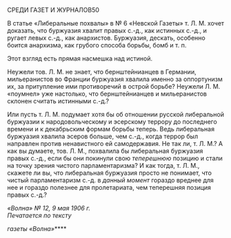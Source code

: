 СРЕДИ ГАЗЕТ И ЖУРНАЛОВ50

В статье «Либеральные похвалы» в № 6 «Невской Газеты» т. Л. М. хочет доказать, что буржуазия хвалит правых с.-д., как истинных с.-д., и ругает левых с.-д., как анархи­стов. Буржуазия, дескать, особенно боится анархизма, как грубого способа борьбы, бомб и т. п.

Этот взгляд есть прямая насмешка над истиной.

Неужели тов. Л. М. не знает, что бернштейнианцев в Германии, мильеранистов во Франции буржуазия хвалила именно за оппортунизм их, за притупление ими противо­речий в острой борьбе? Неужели Л. М. «поумнел» уже настолько, что бернштейниан­цев и мильеранистов склонен считать истинными с.-д.?

Или пусть т. Л. М. подумает хотя бы об отношении русской либеральной буржуазии к народовольческому и эсерскому террору до последнего времени и к декабрьским формам борьбы теперь. Ведь либеральная буржуазия хвалила эсеров больше, чем с.-д., когда террор был направлен против ненавистного ей самодержавия. Не так ли, т. Л. М.? А как вы думаете, тов. Л. М., похвалила бы либеральная буржуазия правых с.-д., если бы они покинули свою _теперешнюю_ позицию и стали на точку зрения чистого парла­ментаризма? И как тогда, т. Л. М., скажете ли вы, что либеральная буржуазия просто не понимает, что чистый парламентаризм с.-д. в _данный момент_ гораздо вреднее для нее и гораздо полезнее для пролетариата, чем теперешняя позиция правых с.-д.?

_«Волна» № 12, 9 мая 1906 г.                                                                Печатается по тексту_

_газеты «Волна»_****